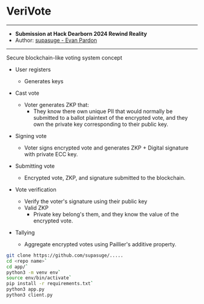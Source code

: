 # VeriVote

***

- **Submission at Hack Dearborn 2024 Rewind Reality**
- Author: [supasuge - Evan Pardon](https://github.com/supasuge)

---

Secure blockchain-like voting system concept

- User registers
    - Generates keys

- Cast vote
    - Voter generates ZKP that:
        - They know there own unique PII that would normally be submitted to a ballot plaintext of the encrypted vote, and they own the private key corresponding to their public key. 
- Signing vote
    - Voter signs encrypted vote and generates ZKP + Digital signature with private ECC key.

- Submitting vote
    - Encrypted vote, ZKP, and signature submitted to the blockchain.


- Vote verification
    - Verify the voter's signature using their public key
    - Valid ZKP
        - Private key belong's them, and they know the value of the encrypted vote.

- Tallying
    - Aggregate encrypted votes using Paillier's additive property.


```bash
git clone https://github.com/supasuge/.....
cd <repo name>`
cd app/`
python3 -m venv env`
source env/bin/activate`
pip install -r requirements.txt`
python3 app.py 
python3 client.py
```
